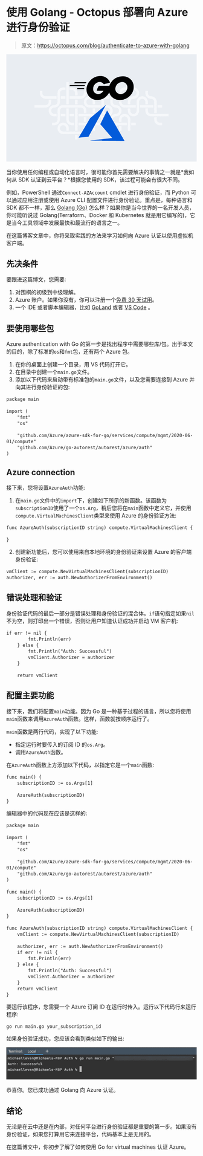 # 使用 Golang - Octopus 部署向 Azure 进行身份验证

> 原文：<https://octopus.com/blog/authenticate-to-azure-with-golang>

[![Authenticate to Azure with Golang](img/1f347276302ecb8704dde82b514ee3ee.png)](#)

当你使用任何编程或自动化语言时，很可能你首先需要解决的事情之一就是*我如何从 SDK 认证到云平台？*根据您使用的 SDK，该过程可能会有很大不同。

例如，PowerShell 通过`Connect-AZAccount` cmdlet 进行身份验证，而 Python 可以通过应用注册或使用 Azure CLI 配置文件进行身份验证。重点是，每种语言和 SDK 都不一样，那么 [Golang (Go)](https://golang.org/) 怎么样？如果你是当今世界的一名开发人员，你可能听说过 Golang(Terraform、Docker 和 Kubernetes 就是用它编写的)，它是当今工具领域中发展最快和最流行的语言之一。

在这篇博客文章中，你将采取实践的方法来学习如何向 Azure 认证以使用虚拟机客户端。

## 先决条件

要跟进这篇博文，您需要:

1.  对围棋的初级到中级理解。
2.  Azure 账户。如果你没有，你可以注册一个[免费 30 天试用](https://azure.microsoft.com/en-us/free/)。
3.  一个 IDE 或者脚本编辑器，比如 [GoLand](https://www.jetbrains.com/go/) 或者 [VS Code](https://code.visualstudio.com/) 。

## 要使用哪些包

Azure authentication with Go 的第一步是找出程序中需要哪些库/包。出于本文的目的，除了标准的`os`和`fmt`包，还有两个 Azure 包。

1.  在你的桌面上创建一个目录，用 VS 代码打开它。
2.  在目录中创建一个`main.go`文件。
3.  添加以下代码来启动带有标准包的`main.go`文件，以及您需要连接到 Azure 并向其进行身份验证的包:

```
package main

import (
    "fmt"
    "os"

    "github.com/Azure/azure-sdk-for-go/services/compute/mgmt/2020-06-01/compute"
    "github.com/Azure/go-autorest/autorest/azure/auth"
) 
```

## Azure connection

接下来，您将设置`AzureAuth`功能:

1.  在`main.go`文件中的`import`下，创建如下所示的新函数。该函数为`subscriptionID`使用了一个`os.Arg`，稍后您将在`main`函数中定义它，并使用`compute.VirtualMachinesClient`类型来使用 Azure 的身份验证方法:

```
func AzureAuth(subscriptionID string) compute.VirtualMachinesClient {

} 
```

2.  创建新功能后，您可以使用来自本地环境的身份验证来设置 Azure 的客户端身份验证:

```
vmClient := compute.NewVirtualMachinesClient(subscriptionID)
authorizer, err := auth.NewAuthorizerFromEnvironment() 
```

## 错误处理和验证

身份验证代码的最后一部分是错误处理和身份验证的混合体。`if`语句指定如果`nil`不为空，则打印出一个错误，否则让用户知道认证成功并启动 VM 客户机:

```
if err != nil {
        fmt.Println(err)
    } else {
        fmt.Println("Auth: Successful")
        vmClient.Authorizer = authorizer
    }

    return vmClient 
```

## 配置主要功能

接下来，我们将配置`main`功能。因为 Go 是一种基于过程的语言，所以您将使用`main`函数来调用`AzureAuth`函数。这样，函数就按顺序运行了。

`main`函数是两行代码，实现了以下功能:

*   指定运行时要传入的订阅 ID 的`os.Arg`。
*   调用`AzureAuth`函数。

在`AzureAuth`函数上方添加以下代码，以指定它是一个`main`函数:

```
func main() {
    subscriptionID := os.Args[1]

    AzureAuth(subscriptionID)
} 
```

编辑器中的代码现在应该是这样的:

```
package main

import (
    "fmt"
    "os"

    "github.com/Azure/azure-sdk-for-go/services/compute/mgmt/2020-06-01/compute"
    "github.com/Azure/go-autorest/autorest/azure/auth"
)

func main() {
    subscriptionID := os.Args[1]

    AzureAuth(subscriptionID)
}

func AzureAuth(subscriptionID string) compute.VirtualMachinesClient {
    vmClient := compute.NewVirtualMachinesClient(subscriptionID)

    authorizer, err := auth.NewAuthorizerFromEnvironment()
    if err != nil {
        fmt.Println(err)
    } else {
        fmt.Println("Auth: Successful")
        vmClient.Authorizer = authorizer
    }
    return vmClient
} 
```

要运行该程序，您需要一个 Azure 订阅 ID 在运行时传入。运行以下代码行来运行程序:

```
go run main.go your_subscription_id 
```

如果身份验证成功，您应该会看到类似如下的输出:

[![Terminal output showing authentication was successful](img/7421944412ab50feaf172ce611c0c500.png)](#)

恭喜你。您已成功通过 Golang 向 Azure 认证。

## 结论

无论是在云中还是在内部，对任何平台进行身份验证都是重要的第一步。如果没有身份验证，如果您打算用它来连接平台，代码基本上是无用的。

在这篇博文中，你初步了解了如何使用 Go for virtual machines 认证 Azure。
